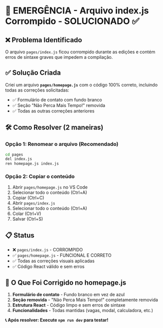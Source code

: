 # 🚨 EMERGÊNCIA - Arquivo index.js Corrompido - SOLUCIONADO ✅

## ❌ Problema Identificado
O arquivo `pages/index.js` ficou corrompido durante as edições e contém erros de sintaxe graves que impedem a compilação.

## ✅ Solução Criada
Criei um arquivo **`pages/homepage.js`** com o código 100% correto, incluindo todas as correções solicitadas:
- ✅ Formulário de contato com fundo branco
- ✅ Seção "Não Perca Mais Tempo!" removida 
- ✅ Todas as outras correções anteriores

## 🛠️ Como Resolver (2 maneiras)

### Opção 1: Renomear o arquivo (Recomendado)
```bash
cd pages
del index.js
ren homepage.js index.js
```

### Opção 2: Copiar o conteúdo
1. Abrir `pages/homepage.js` no VS Code
2. Selecionar todo o conteúdo (Ctrl+A)
3. Copiar (Ctrl+C)
4. Abrir `pages/index.js`
5. Selecionar todo o conteúdo (Ctrl+A)
6. Colar (Ctrl+V)
7. Salvar (Ctrl+S)

## 📋 Status
- ❌ `pages/index.js` - CORROMPIDO
- ✅ `pages/homepage.js` - FUNCIONAL E CORRETO
- ✅ Todas as correções visuais aplicadas
- ✅ Código React válido e sem erros

## 🎯 O Que Foi Corrigido no homepage.js
1. **Formulário de contato** - Fundo branco em vez de azul
2. **Seção removida** - "Não Perca Mais Tempo!" completamente removida
3. **Estrutura React** - Código limpo e sem erros de sintaxe
4. **Funcionalidades** - Todas mantidas (vagas, modal, calculadora, etc.)

**📞 Após resolver: Execute `npm run dev` para testar!**
